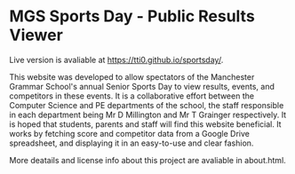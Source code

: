 # MGS Sports Day - Public Results Viewer

Live version is avaliable at https://tti0.github.io/sportsday/.

This website was developed to allow spectators of the Manchester Grammar School's annual Senior Sports Day to view results, events, and competitors in these events. It is a collaborative effort between the Computer Science and PE departments of the school, the staff responsible in each department being Mr D Millington and Mr T Grainger respectively. It is hoped that students, parents and staff will find this website beneficial. It works by fetching score and competitor data from a Google Drive spreadsheet, and displaying it in an easy-to-use and clear fashion.

More deatails and license info about this project are avaliable in about.html.
